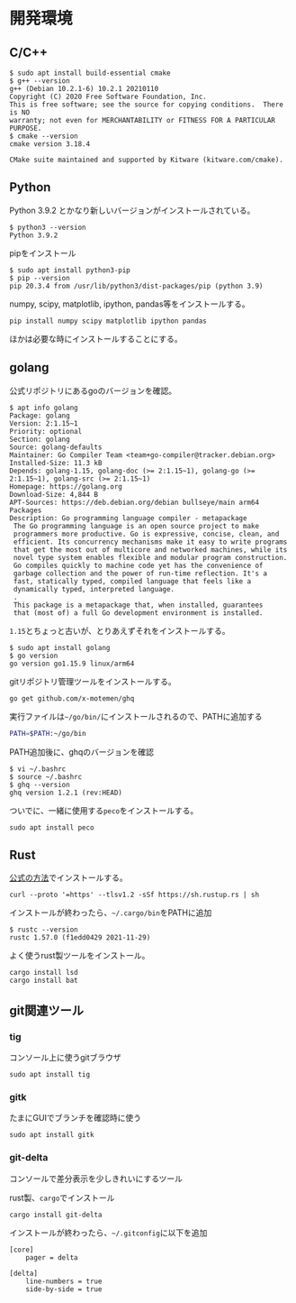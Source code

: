# 開発環境

## C/C++

```shell
$ sudo apt install build-essential cmake
$ g++ --version
g++ (Debian 10.2.1-6) 10.2.1 20210110
Copyright (C) 2020 Free Software Foundation, Inc.
This is free software; see the source for copying conditions.  There is NO
warranty; not even for MERCHANTABILITY or FITNESS FOR A PARTICULAR PURPOSE.
$ cmake --version
cmake version 3.18.4

CMake suite maintained and supported by Kitware (kitware.com/cmake).
```

## Python

Python 3.9.2 とかなり新しいバージョンがインストールされている。

```shell
$ python3 --version
Python 3.9.2
```

pipをインストール

```shell
$ sudo apt install python3-pip
$ pip --version
pip 20.3.4 from /usr/lib/python3/dist-packages/pip (python 3.9)
```

numpy, scipy, matplotlib, ipython, pandas等をインストールする。

```shell
pip install numpy scipy matplotlib ipython pandas
```

ほかは必要な時にインストールすることにする。

## golang

公式リポジトリにあるgoのバージョンを確認。

```shell
$ apt info golang
Package: golang
Version: 2:1.15~1
Priority: optional
Section: golang
Source: golang-defaults
Maintainer: Go Compiler Team <team+go-compiler@tracker.debian.org>
Installed-Size: 11.3 kB
Depends: golang-1.15, golang-doc (>= 2:1.15~1), golang-go (>= 2:1.15~1), golang-src (>= 2:1.15~1)
Homepage: https://golang.org
Download-Size: 4,844 B
APT-Sources: https://deb.debian.org/debian bullseye/main arm64 Packages
Description: Go programming language compiler - metapackage
 The Go programming language is an open source project to make
 programmers more productive. Go is expressive, concise, clean, and
 efficient. Its concurrency mechanisms make it easy to write programs
 that get the most out of multicore and networked machines, while its
 novel type system enables flexible and modular program construction.
 Go compiles quickly to machine code yet has the convenience of
 garbage collection and the power of run-time reflection. It's a
 fast, statically typed, compiled language that feels like a
 dynamically typed, interpreted language.
 .
 This package is a metapackage that, when installed, guarantees
 that (most of) a full Go development environment is installed.
```

`1.15`とちょっと古いが、とりあえずそれをインストールする。

```shell
$ sudo apt install golang
$ go version
go version go1.15.9 linux/arm64
```

gitリポジトリ管理ツールをインストールする。

```shell
go get github.com/x-motemen/ghq
```

実行ファイルは`~/go/bin/`にインストールされるので、PATHに追加する

```bash
PATH=$PATH:~/go/bin
```

PATH追加後に、ghqのバージョンを確認

```shell
$ vi ~/.bashrc 
$ source ~/.bashrc 
$ ghq --version
ghq version 1.2.1 (rev:HEAD)
```

ついでに、一緒に使用する`peco`をインストールする。

```shell
sudo apt install peco
```

## Rust

[公式の方法](https://www.rust-lang.org/tools/install)でインストールする。

```shell
curl --proto '=https' --tlsv1.2 -sSf https://sh.rustup.rs | sh
```

インストールが終わったら、`~/.cargo/bin`をPATHに追加

```shell
$ rustc --version
rustc 1.57.0 (f1edd0429 2021-11-29)
```

よく使うrust製ツールをインストール。

```shell
cargo install lsd
cargo install bat
```

## git関連ツール

### tig

コンソール上に使うgitブラウザ

```shell
sudo apt install tig
```

### gitk

たまにGUIでブランチを確認時に使う

```shell
sudo apt install gitk
```

### git-delta

コンソールで差分表示を少しきれいにするツール

rust製、`cargo`でインストール

```shell
cargo install git-delta
```

インストールが終わったら、`~/.gitconfig`に以下を追加

```gitconfig
[core]
    pager = delta

[delta]
    line-numbers = true
    side-by-side = true
```
